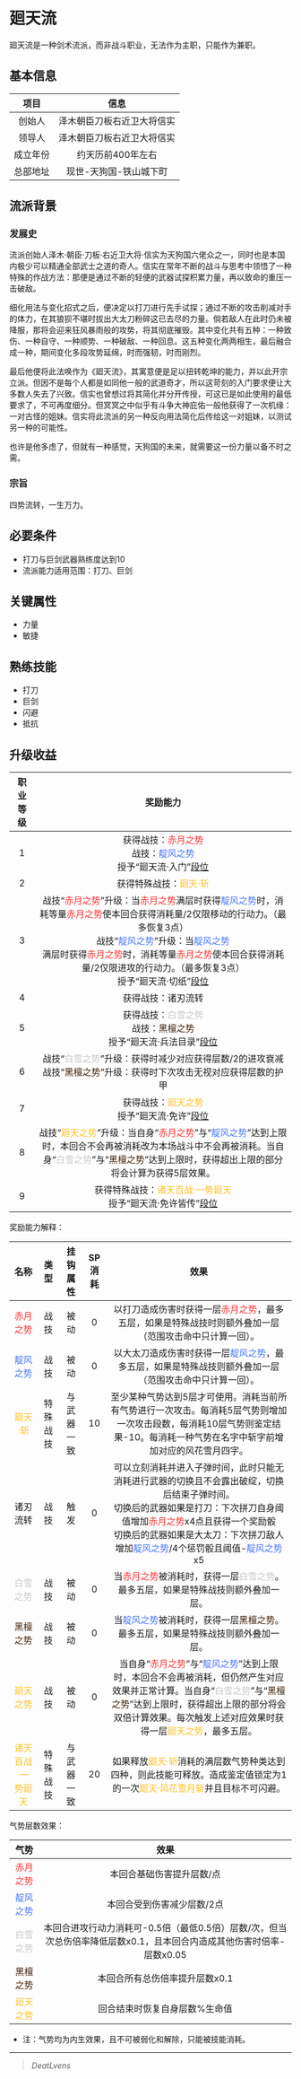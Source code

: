 # 廻天流

廻天流是一种剑术流派，而非战斗职业，无法作为主职，只能作为兼职。

## 基本信息

项目|信息
:--:|:--:
创始人|泽木朝臣刀板右近卫大将信实
领导人|泽木朝臣刀板右近卫大将信实
成立年份|约天历前400年左右
总部地址|现世-天狗国-铁山城下町

## 流派背景

### 发展史

流派创始人泽木·朝臣·刀板·右近卫大将·信实为天狗国六佬众之一，同时也是本国内极少可以精通全部武士之道的奇人。信实在常年不断的战斗与思考中领悟了一种特殊的作战方法：那便是通过不断的轻便的武器试探积累力量，再以致命的重压一击破敌。

细化用法与变化招式之后，便决定以打刀进行先手试探；通过不断的攻击削减对手的体力，在其狼狈不堪时拔出大太刀粉碎这已去尽的力量。倘若敌人在此时仍未被降服，那将会迎来狂风暴雨般的攻势，将其彻底摧毁。其中变化共有五种：一种致伤、一种自守、一种顺势、一种破敌、一种回息。这五种变化两两相生，最后融合成一种，期间变化多段攻势延绵，时而强韧，时而刚烈。

最后他便将此法唤作为《廻天流》，其寓意便是足以扭转乾坤的能力，并以此开宗立派。但因不是每个人都是如同他一般的武道奇才，所以这苛刻的入门要求便让大多数人失去了兴致。信实也曾想过将其简化并分开传授，可这已是如此使用的最低要求了，不可再度细分。但冥冥之中似乎有斗争大神庇佑一般他获得了一次机缘：一对古怪的姐妹。信实将此流派的另一种反向用法简化后传给这一对姐妹，以测试另一种的可能性。

也许是他多虑了，但就有一种感觉，天狗国的未来，就需要这一份力量以备不时之需。

### 宗旨

四势流转，一生万力。

## 必要条件

* 打刀与巨剑武器熟练度达到10
* 流派能力适用范围：打刀、巨剑

## 关键属性

* 力量
* 敏捷

## 熟练技能

* 打刀
* 巨剑
* 闪避
* 抵抗

## 升级收益

职业等级|奖励能力
:--:|:--:
1|获得战技：<font color="#FF3030">赤月之势</font><br>战技：<font color="#4876FF">靛风之势</font><br>授予“廻天流·入门”<a href="../../dan" target="_blank">段位</a>
2|获得特殊战技：<font color="#FFC125">廻天·斩</font>
3|战技“<font color="#FF3030">赤月之势</font>”升级：当<font color="#FF3030">赤月之势</font>满层时获得<font color="#4876FF">靛风之势</font>时，消耗等量<font color="#FF3030">赤月之势</font>使本回合获得消耗量/2仅限移动的行动力。（最多恢复3点）<br>战技“<font color="#4876FF">靛风之势</font>”升级：当<font color="#4876FF">靛风之势</font><br>满层时获得<font color="#FF3030">赤月之势</font>时，消耗等量<font color="#FF3030">赤月之势</font>使本回合获得消耗量/2仅限进攻的行动力。（最多恢复3点）<br>授予“廻天流·切纸”<a href="../../dan" target="_blank">段位</a>
4|获得战技：诸刃流转
5|获得战技：<font color="#C9C9C9">白雪之势</font><br>战技：<font color="#3f2109">黑檀之势</font><br>授予“廻天流·兵法目录”<a href="../../dan" target="_blank">段位</a>
6|战技“<font color="#C9C9C9">白雪之势</font>”升级：获得时减少对应获得层数/2的进攻衰减<br>战技“<font color="#3f2109">黑檀之势</font>”升级：获得时下次攻击无视对应获得层数的护甲
7|获得战技：<font color="#FFC125">廻天之势</font><br>授予“廻天流·免许”<a href="../../dan" target="_blank">段位</a>
8|战技“<font color="#FFC125">廻天之势</font>”升级：当自身“<font color="#FF3030">赤月之势</font>”与“<font color="#4876FF">靛风之势</font>”达到上限时，本回合不会再被消耗改为本场战斗中不会再被消耗。当自身“<font color="#C9C9C9">白雪之势</font>”与“<font color="#3f2109">黑檀之势</font>”达到上限时，获得超出上限的部分将会计算为获得5层效果。
9|获得特殊战技：<font color="#FFC125">诸天百战·一势廻天</font><br>授予“廻天流·免许皆传”<a href="../../dan" target="_blank">段位</a>

奖励能力解释：

名称|类型|挂钩属性|SP消耗|效果
:--:|:--:|:--:|:--:|:--:
<font color="#FF3030">赤月之势</font>|战技|被动|0|以打刀造成伤害时获得一层<font color="#FF3030">赤月之势</font>，最多五层，如果是特殊战技时则额外叠加一层（范围攻击命中只计算一回）。
<font color="#4876FF">靛风之势</font>|战技|被动|0|以大太刀造成伤害时获得一层<font color="#4876FF">靛风之势</font>，最多五层，如果是特殊战技则额外叠加一层（范围攻击命中只计算一回）。
<font color="#FFC125">廻天·斩</font>|特殊战技|与武器一致|10|至少某种气势达到5层才可使用。消耗当前所有气势进行一次攻击。每消耗5层气势则增加一次攻击段数，每消耗10层气势则鉴定结果-10。每消耗一种气势在名字中斩字前增加对应的风花雪月四字。
诸刃流转|战技|触发|0|可以立刻消耗并进入子弹时间，此时只能无消耗进行武器的切换且不会露出破绽，切换后结束子弹时间。<br>切换后的武器如果是打刀：下次拼刀自身阈值增加<font color="#FF3030">赤月之势</font>x4点且获得一个奖励骰<br>切换后的武器如果是大太刀：下次拼刀敌人增加<font color="#4876FF">靛风之势</font>/4个惩罚骰且阈值-<font color="#4876FF">靛风之势</font>x5
<font color="#C9C9C9">白雪之势</font>|战技|被动|0|当<font color="#FF3030">赤月之势</font>被消耗时，获得一层<font color="#C9C9C9">白雪之势</font>。最多五层，如果是特殊战技则额外叠加一层。
<font color="#3f2109">黑檀之势</font>|战技|被动|0|当<font color="#4876FF">靛风之势</font>被消耗时，获得一层<font color="#3f2109">黑檀之势</font>。最多五层，如果是特殊战技则额外叠加一层。
<font color="#FFC125">廻天之势</font>|战技|被动|0|当自身“<font color="#FF3030">赤月之势</font>”与“<font color="#4876FF">靛风之势</font>”达到上限时，本回合不会再被消耗，但仍然产生对应效果并正常计算。当自身“<font color="#C9C9C9">白雪之势</font>”与“<font color="#3f2109">黑檀之势</font>”达到上限时，获得超出上限的部分将会双倍计算效果。每次触发上述对应效果时获得一层<font color="#FFC125">廻天之势</font>，最多五层。
<font color="#FFC125">诸天百战·一势廻天</font>|特殊战技|与武器一致|20|如果释放<font color="#FFC125">廻天·斩</font>消耗的满层数气势种类达到四种，则此技能可释放。造成鉴定值锁定为1的一次<font color="#FFC125">廻天·风花雪月斩</font>并且目标不可闪避。

气势层数效果：

气势|效果
:--:|:--:
<font color="#FF3030">赤月之势</font>|本回合基础伤害提升层数/点
<font color="#4876FF">靛风之势</font>|本回合受到伤害减少层数/2点
<font color="#C9C9C9">白雪之势</font>|本回合进攻行动力消耗可-0.5倍（最低0.5倍）层数/次，但当次总伤倍率降低层数x0.1，且本回合内造成其他伤害时倍率-层数x0.05
<font color="#3f2109">黑檀之势</font>|本回合所有总伤倍率提升层数x0.1
<font color="#FFC125">廻天之势</font>|回合结束时恢复自身层数%生命值

* 注：气势均为内生效果，且不可被弱化和解除，只能被技能消耗。

---

> *DeatLvens*